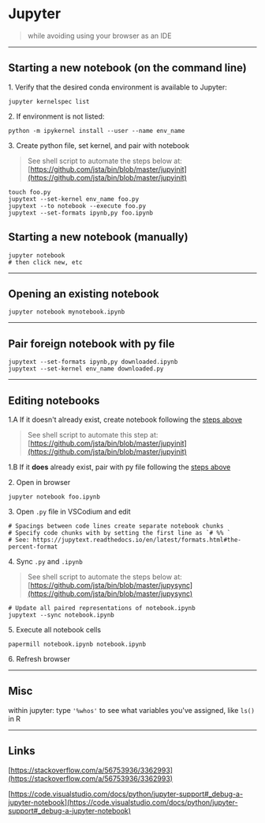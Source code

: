 # Jupyter

> while avoiding using your browser as an IDE

------------------------------

## <a name="starting a new notebook"></a> Starting a new notebook (on the command line)

1\. Verify that the desired conda environment is available to Jupyter:

```shell
jupyter kernelspec list
```

2\. If environment is not listed:

```shell
python -m ipykernel install --user --name env_name
```

3\. Create python file, set kernel, and pair with notebook

> See shell script to automate the steps below at:
> [https://github.com/jsta/bin/blob/master/jupyinit](https://github.com/jsta/bin/blob/master/jupyinit)


```shell
touch foo.py 
jupytext --set-kernel env_name foo.py
jupytext --to notebook --execute foo.py
jupytext --set-formats ipynb,py foo.ipynb
```

## Starting a new notebook (manually)

```shell
jupyter notebook
# then click new, etc
```

------------------------------

## Opening an existing notebook

```shell
jupyter notebook mynotebook.ipynb
```

------------------------------

## <a name="pair foreign notebook"></a> Pair foreign notebook with py file

```shell
jupytext --set-formats ipynb,py downloaded.ipynb
jupytext --set-kernel env_name downloaded.py
```

------------------------------

## <a name="editing notebooks"></a> Editing notebooks

1\.A If it doesn't already exist, create notebook following the [steps above](#starting%20a%20new%20notebook)

> See shell script to automate this step at:
> [https://github.com/jsta/bin/blob/master/jupyinit](https://github.com/jsta/bin/blob/master/jupyinit)

1\.B If it **does** already exist, pair with py file following the [steps above](#pair%20foreign%20notebook)

2\. Open in browser

```shell
jupyter notebook foo.ipynb
``` 
 
3\. Open `.py` file in VSCodium and edit

```
# Spacings between code lines create separate notebook chunks
# Specify code chunks with by setting the first line as `# %% `
# See: https://jupytext.readthedocs.io/en/latest/formats.html#the-percent-format
```

4\. Sync `.py` and `.ipynb`

> See shell script to automate the steps below at:
> [https://github.com/jsta/bin/blob/master/jupysync](https://github.com/jsta/bin/blob/master/jupysync)

```shell
# Update all paired representations of notebook.ipynb  
jupytext --sync notebook.ipynb                  
```

5\. Execute all notebook cells
```shell
papermill notebook.ipynb notebook.ipynb
```

6\. Refresh browser

------------------------------

## Misc

within jupyter: type `'%whos'` to see what variables you've assigned,
like `ls()` in R

------------------------------

## Links

[https://stackoverflow.com/a/56753936/3362993](https://stackoverflow.com/a/56753936/3362993)

[https://code.visualstudio.com/docs/python/jupyter-support#_debug-a-jupyter-notebook](https://code.visualstudio.com/docs/python/jupyter-support#_debug-a-jupyter-notebook)
